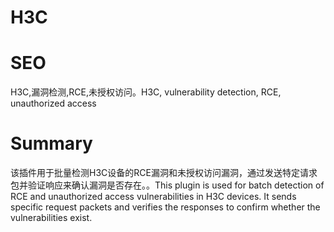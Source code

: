 # H3C
# SEO
H3C,漏洞检测,RCE,未授权访问。H3C, vulnerability detection, RCE, unauthorized access
# Summary
该插件用于批量检测H3C设备的RCE漏洞和未授权访问漏洞，通过发送特定请求包并验证响应来确认漏洞是否存在。。This plugin is used for batch detection of RCE and unauthorized access vulnerabilities in H3C devices. It sends specific request packets and verifies the responses to confirm whether the vulnerabilities exist.
